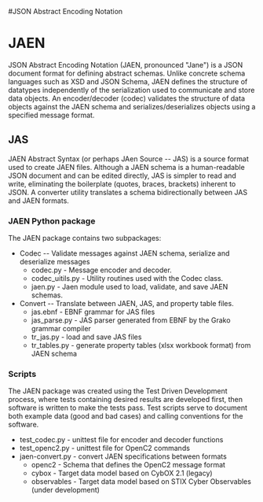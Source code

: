 #JSON Abstract Encoding Notation

# JAEN
JSON Abstract Encoding Notation (JAEN, pronounced "Jane") is a JSON document format for defining abstract schemas.
Unlike concrete schema languages such as XSD and JSON Schema, JAEN defines the structure of datatypes independently
of the serialization used to communicate and store data objects.  An encoder/decoder (codec) validates the structure
of data objects against the JAEN schema and serializes/deserializes objects using a specified message format.

## JAS
JAEN Abstract Syntax (or perhaps JAen Source -- JAS) is a source format used to create JAEN files.  Although a JAEN
schema is a human-readable JSON document and can be edited directly, JAS is simpler to read and write, eliminating
the boilerplate (quotes, braces, brackets) inherent to JSON.  A converter utility translates a schema bidirectionally
between JAS and JAEN formats.

### JAEN Python package
The JAEN package contains two subpackages:
- Codec -- Validate messages against JAEN schema, serialize and deserialize messages
  - codec.py - Message encoder and decoder.
  - codec_uitils.py - Utility routines used with the Codec class.
  - jaen.py - Jaen module used to load, validate, and save JAEN schemas.
- Convert -- Translate between JAEN, JAS, and property table files.
  - jas.ebnf - EBNF grammar for JAS files
  - jas_parse.py - JAS parser generated from EBNF by the Grako grammar compiler
  - tr_jas.py - load and save JAS files
  - tr_tables.py - generate property tables (xlsx workbook format) from JAEN schema

### Scripts
The JAEN package was created using the Test Driven Development process, where tests containing desired results
are developed first, then software is written to make the tests pass.  Test scripts serve to document both
example data (good and bad cases) and calling conventions for the software.
- test_codec.py - unittest file for encoder and decoder functions
- test_openc2.py - unittest file for OpenC2 commands
- jaen-convert.py - convert JAEN specifications between formats
   - openc2 - Schema that defines the OpenC2 message format
   - cybox - Target data model based on CybOX 2.1 (legacy)
   - observables - Target data model based on STIX Cyber Observables (under development)